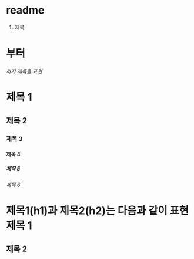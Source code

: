 # readme

1. 제목 

<h1>부터 <h6>까지 제목을 표현

# 제목 1
## 제목 2
### 제목 3
#### 제목 4
##### 제목 5
###### 제목 6

제목1(h1)과 제목2(h2)는 다음과 같이 표현
제목 1
======

제목 2
------
